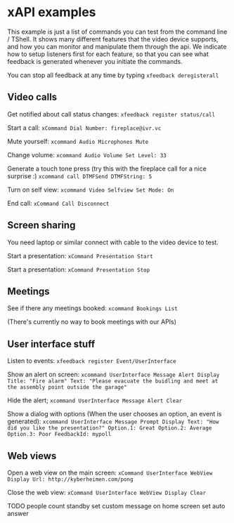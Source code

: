 # xAPI examples

This example is just a list of commands you can test from the command line / TShell.
It shows many different features that the video device supports, and how you can monitor and manipulate them through the api. We indicate how to setup listeners first for each feature, so that you can see what feedback is generated whenever you initiate the commands.

You can stop all feedback at any time by typing
`xfeedback deregisterall`

## Video calls

Get notified about call status changes:
`xfeedback register status/call`

Start a call:
`xCommand Dial Number: fireplace@ivr.vc`

Mute yourself:
`xcommand Audio Microphones Mute`

Change volume:
`xcommand Audio Volume Set Level: 33`

Generate a touch tone press (try this with the fireplace call for a nice surprise :)
`xcommand call DTMFSend DTMFString: 5`

Turn on self view:
`xcommand Video Selfview Set Mode: On`

End call:
`xCommand Call Disconnect`

## Screen sharing

You need laptop or similar connect with cable to the video device to test.

Start a presentation:
`xCommand Presentation Start`

Start a presentation:
`xCommand Presentation Stop`

## Meetings

See if there any meetings booked:
`xcommand Bookings List`

(There's currently no way to book meetings with our APIs)

## User interface stuff

Listen to events:
`xfeedback register Event/UserInterface`

Show an alert on screen:
`xcommand UserInterface Message Alert Display Title: "Fire alarm" Text: "Please evacuate the buidling and meet at the assembly point outside the garage" `

Hide the alert;
`xcommand UserInterface Message Alert Clear`

Show a dialog with options (When the user chooses an option, an event is generated):
`xcommand UserInterface Message Prompt Display Text: "How did you like the presentation?" Option.1: Great Option.2: Average Option.3: Poor FeedbackId: mypoll`

## Web views

Open a web view on the main screen:
`xCommand UserInterface WebView Display Url: http://kyberheimen.com/pong`

Close the web view:
`xCommand UserInterface WebView Display Clear`




TODO
people count
standby
set custom message on home screen
set auto answer
